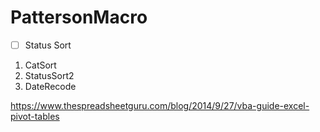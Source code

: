# PattersonMacro

- [ ] Status Sort

<ol>
<li> CatSort </li>
<li> StatusSort2 </li>
<li> DateRecode </li>
</ol>

https://www.thespreadsheetguru.com/blog/2014/9/27/vba-guide-excel-pivot-tables
